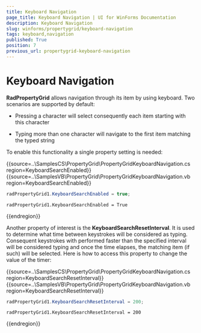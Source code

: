 ```yaml
---
title: Keyboard Navigation
page_title: Keyboard Navigation | UI for WinForms Documentation
description: Keyboard Navigation
slug: winforms/propertygrid/keyboard-navigation
tags: keyboard,navigation
published: True
position: 7
previous_url: propertygrid-keyboard-navigation
---
```


# Keyboard Navigation

__RadPropertyGrid__ allows navigation through its item by using keyboard. Two scenarios are supported by default:

* Pressing a character will select consequently each item starting with this character

* Typing more than one character will navigate to the first item matching the typed string

To enable this functionality a single property setting is needed:

{{source=..\SamplesCS\PropertyGrid\PropertyGridKeyboardNavigation.cs region=KeyboardSearchEnabled}} 
{{source=..\SamplesVB\PropertyGrid\PropertyGridKeyboardNavigation.vb region=KeyboardSearchEnabled}} 

````C#
radPropertyGrid1.KeyboardSearchEnabled = true;

````
````VB.NET
radPropertyGrid1.KeyboardSearchEnabled = True

````

{{endregion}}

Another property of interest is the __KeyboardSearchResetInterval__. It is used to determine what time between keystrokes will be considered as typing. Consequent keystrokes with performed faster than the specified interval will be considered typing and once the time elapses, the matching item (if such) will be selected. Here is how to access this property to change the value of the timer:

{{source=..\SamplesCS\PropertyGrid\PropertyGridKeyboardNavigation.cs region=KeyboardSearchResetInterval}} 
{{source=..\SamplesVB\PropertyGrid\PropertyGridKeyboardNavigation.vb region=KeyboardSearchResetInterval}} 

````C#
radPropertyGrid1.KeyboardSearchResetInterval = 200;

````
````VB.NET
radPropertyGrid1.KeyboardSearchResetInterval = 200

````

{{endregion}}